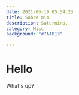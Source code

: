 ```yaml
---
date: 2021-06-19 05:54:23
title: Sobre mim
description: Saturnino.
category: Misc
background: "#7AAB13"

---
```


# Hello

What's up?